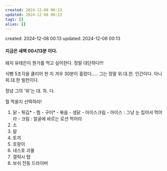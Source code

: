 ```yaml
---
created: 2024-12-08 00:13
updated: 2024-12-08 00:13
tags: []
alias: []
---
```


created: 2024-12-08 00:13
updated: 2024-12-08 00:13

#### 지금은 새벽 00시13분 이다.

돼지 유태은이 뭔가를 먹고 싶어한다.
정말 대단하다!!!

식빵 5조각을 클리어 한 지 겨우 30분이 흘렀다.....
그는 정말 위.대.한. 인간이다.
아니 위.대.한 빌런이다.

정녕 그의 '위'는 대. 하. 다.

뭘 먹을지 선택하라!
1. 닭
		- 튀김*
		- 찜
		- 구이*
		- 볶음
		- 생닭
				- 아이스크림
				- 아이스 : 그냥 눈 집어서 먹어라
				- 크림 : 얼굴에 바르는 로션 먹어라
1. 소
2. 말
3. 토끼
4. 호랑이
5. 네스호 괴물
6. 갤럭시 탭
7. 보쉬 전동 드라이버

